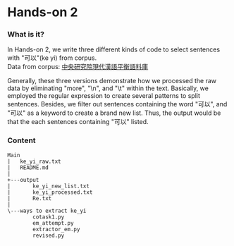 # Hands-on 2

### What is it?
In Hands-on 2, we write three different kinds of code to select sentences with "可以"(ke yi) from corpus.  
Data from corpus: [中央研究院現代漢語平衡語料庫](https://asbc.iis.sinica.edu.tw/)

Generally, these three versions demonstrate how we processed the raw data by eliminating "more", "\n", and "\t" within the text. Basically, we employed the regular expression to create several patterns to split sentences. Besides, we filter out sentences containing the word "可以", and "可以" as a keyword to create a brand new list. Thus, the output would be that the each sentences containing "可以" listed.


### Content
```
Main
|   ke_yi_raw.txt
|   README.md
|   
+---output
|       ke_yi_new_list.txt
|       ke_yi_processed.txt
|       Re.txt
|       
\---ways to extract ke_yi
        cotask1.py
        em_attempt.py
        extractor_em.py
        revised.py
        
        
